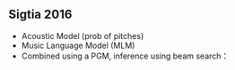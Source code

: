 ## Sigtia 2016

- Acoustic Model (prob of pitches)
- Music Language Model (MLM)
- Combined using a PGM, inference using beam search：


